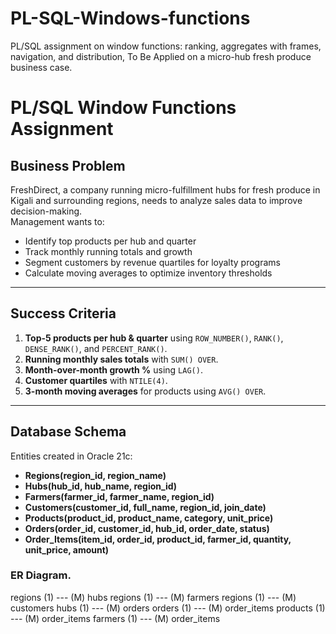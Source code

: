 # PL-SQL-Windows-functions
PL/SQL assignment on window functions: ranking, aggregates with frames, navigation, and distribution, To Be Applied on a micro-hub fresh produce business case.

# PL/SQL Window Functions Assignment

## Business Problem
FreshDirect, a company running micro-fulfillment hubs for fresh produce in Kigali and surrounding regions, needs to analyze sales data to improve decision-making.  
Management wants to:
- Identify top products per hub and quarter
- Track monthly running totals and growth
- Segment customers by revenue quartiles for loyalty programs
- Calculate moving averages to optimize inventory thresholds

---

## Success Criteria
1. **Top-5 products per hub & quarter** using `ROW_NUMBER()`, `RANK()`, `DENSE_RANK()`, and `PERCENT_RANK()`.  
2. **Running monthly sales totals** with `SUM() OVER`.  
3. **Month-over-month growth %** using `LAG()`.  
4. **Customer quartiles** with `NTILE(4)`.  
5. **3-month moving averages** for products using `AVG() OVER`.  

---

##  Database Schema
Entities created in Oracle 21c:

- **Regions(region_id, region_name)**  
- **Hubs(hub_id, hub_name, region_id)**  
- **Farmers(farmer_id, farmer_name, region_id)**  
- **Customers(customer_id, full_name, region_id, join_date)**  
- **Products(product_id, product_name, category, unit_price)**  
- **Orders(order_id, customer_id, hub_id, order_date, status)**  
- **Order_Items(item_id, order_id, product_id, farmer_id, quantity, unit_price, amount)**  

### ER Diagram.
regions (1) --- (M) hubs
regions (1) --- (M) farmers
regions (1) --- (M) customers
hubs (1) --- (M) orders
orders (1) --- (M) order_items
products (1) --- (M) order_items
farmers (1) --- (M) order_items
